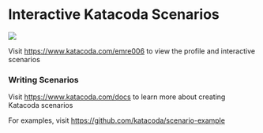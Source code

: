 # Interactive Katacoda Scenarios

[![](http://shields.katacoda.com/katacoda/emre006/count.svg)](https://www.katacoda.com/emre006 "Get your profile on Katacoda.com")

Visit https://www.katacoda.com/emre006 to view the profile and interactive scenarios

### Writing Scenarios
Visit https://www.katacoda.com/docs to learn more about creating Katacoda scenarios

For examples, visit https://github.com/katacoda/scenario-example
